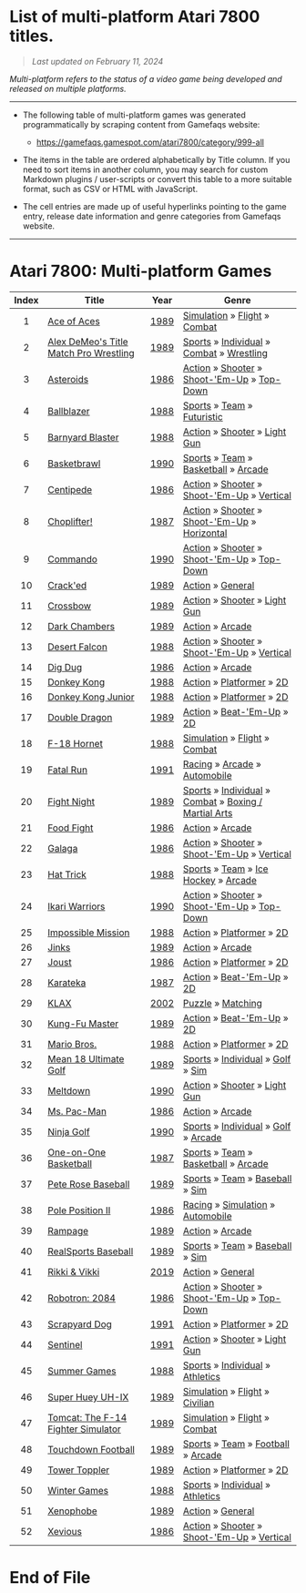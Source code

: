 ﻿# List of multi-platform Atari 7800 titles.

> *Last updated on February 11, 2024*

_Multi-platform refers to the status of a video game being developed and released on multiple platforms._

-----------------------------

 - The following table of multi-platform games was generated programmatically by scraping content from Gamefaqs website: 

    - https://gamefaqs.gamespot.com/atari7800/category/999-all
      
 - The items in the table are ordered alphabetically by Title column. If you need to sort items in another column, you may search for custom Markdown plugins / user-scripts or convert this table to a more suitable format, such as CSV or HTML with JavaScript.

 - The cell entries are made up of useful hyperlinks pointing to the game entry, release date information and genre categories from Gamefaqs website.

-----------------------------
# Atari 7800∶ Multi-platform Games
|Index|Title|Year|Genre|
|:--:|--|--|--|
|1|<a href="https://gamefaqs.gamespot.com/atari7800/585374-ace-of-aces" target="_blank" rel="noopener noreferrer">Ace of Aces</a>|<a href="https://gamefaqs.gamespot.com/atari7800/585374-ace-of-aces/data" target="_blank" rel="noopener noreferrer">1989</a>|<a href="https://gamefaqs.gamespot.com/atari7800/category/46-simulation" target="_blank" rel="noopener noreferrer">Simulation</a> &raquo; <a href="https://gamefaqs.gamespot.com/atari7800/category/68-simulation-flight" target="_blank" rel="noopener noreferrer">Flight</a> &raquo; <a href="https://gamefaqs.gamespot.com/atari7800/category/130-simulation-flight-combat" target="_blank" rel="noopener noreferrer">Combat</a>|
|2|<a href="https://gamefaqs.gamespot.com/atari7800/585433-alex-demeos-title-match-pro-wrestling" target="_blank" rel="noopener noreferrer">Alex DeMeo's Title Match Pro Wrestling</a>|<a href="https://gamefaqs.gamespot.com/atari7800/585433-alex-demeos-title-match-pro-wrestling/data" target="_blank" rel="noopener noreferrer">1989</a>|<a href="https://gamefaqs.gamespot.com/atari7800/category/43-sports" target="_blank" rel="noopener noreferrer">Sports</a> &raquo; <a href="https://gamefaqs.gamespot.com/atari7800/category/92-sports-individual" target="_blank" rel="noopener noreferrer">Individual</a> &raquo; <a href="https://gamefaqs.gamespot.com/atari7800/category/312-sports-individual-combat" target="_blank" rel="noopener noreferrer">Combat</a> &raquo; <a href="https://gamefaqs.gamespot.com/atari7800/category/93-sports-individual-combat-wrestling" target="_blank" rel="noopener noreferrer">Wrestling</a>|
|3|<a href="https://gamefaqs.gamespot.com/atari7800/585376-asteroids" target="_blank" rel="noopener noreferrer">Asteroids</a>|<a href="https://gamefaqs.gamespot.com/atari7800/585376-asteroids/data" target="_blank" rel="noopener noreferrer">1986</a>|<a href="https://gamefaqs.gamespot.com/atari7800/category/54-action" target="_blank" rel="noopener noreferrer">Action</a> &raquo; <a href="https://gamefaqs.gamespot.com/atari7800/category/55-action-shooter" target="_blank" rel="noopener noreferrer">Shooter</a> &raquo; <a href="https://gamefaqs.gamespot.com/atari7800/category/313-action-shooter-shoot-em-up" target="_blank" rel="noopener noreferrer">Shoot-&#039;Em-Up</a> &raquo; <a href="https://gamefaqs.gamespot.com/atari7800/category/272-action-shooter-shoot-em-up-top-down" target="_blank" rel="noopener noreferrer">Top-Down</a>|
|4|<a href="https://gamefaqs.gamespot.com/atari7800/585377-ballblazer" target="_blank" rel="noopener noreferrer">Ballblazer</a>|<a href="https://gamefaqs.gamespot.com/atari7800/585377-ballblazer/data" target="_blank" rel="noopener noreferrer">1988</a>|<a href="https://gamefaqs.gamespot.com/atari7800/category/43-sports" target="_blank" rel="noopener noreferrer">Sports</a> &raquo; <a href="https://gamefaqs.gamespot.com/atari7800/category/91-sports-team" target="_blank" rel="noopener noreferrer">Team</a> &raquo; <a href="https://gamefaqs.gamespot.com/atari7800/category/107-sports-team-futuristic" target="_blank" rel="noopener noreferrer">Futuristic</a>|
|5|<a href="https://gamefaqs.gamespot.com/atari7800/585378-barnyard-blaster" target="_blank" rel="noopener noreferrer">Barnyard Blaster</a>|<a href="https://gamefaqs.gamespot.com/atari7800/585378-barnyard-blaster/data" target="_blank" rel="noopener noreferrer">1988</a>|<a href="https://gamefaqs.gamespot.com/atari7800/category/54-action" target="_blank" rel="noopener noreferrer">Action</a> &raquo; <a href="https://gamefaqs.gamespot.com/atari7800/category/55-action-shooter" target="_blank" rel="noopener noreferrer">Shooter</a> &raquo; <a href="https://gamefaqs.gamespot.com/atari7800/category/239-action-shooter-light-gun" target="_blank" rel="noopener noreferrer">Light Gun</a>|
|6|<a href="https://gamefaqs.gamespot.com/atari7800/585379-basketbrawl" target="_blank" rel="noopener noreferrer">Basketbrawl</a>|<a href="https://gamefaqs.gamespot.com/atari7800/585379-basketbrawl/data" target="_blank" rel="noopener noreferrer">1990</a>|<a href="https://gamefaqs.gamespot.com/atari7800/category/43-sports" target="_blank" rel="noopener noreferrer">Sports</a> &raquo; <a href="https://gamefaqs.gamespot.com/atari7800/category/91-sports-team" target="_blank" rel="noopener noreferrer">Team</a> &raquo; <a href="https://gamefaqs.gamespot.com/atari7800/category/95-sports-team-basketball" target="_blank" rel="noopener noreferrer">Basketball</a> &raquo; <a href="https://gamefaqs.gamespot.com/atari7800/category/202-sports-team-basketball-arcade" target="_blank" rel="noopener noreferrer">Arcade</a>|
|7|<a href="https://gamefaqs.gamespot.com/atari7800/585380-centipede" target="_blank" rel="noopener noreferrer">Centipede</a>|<a href="https://gamefaqs.gamespot.com/atari7800/585380-centipede/data" target="_blank" rel="noopener noreferrer">1986</a>|<a href="https://gamefaqs.gamespot.com/atari7800/category/54-action" target="_blank" rel="noopener noreferrer">Action</a> &raquo; <a href="https://gamefaqs.gamespot.com/atari7800/category/55-action-shooter" target="_blank" rel="noopener noreferrer">Shooter</a> &raquo; <a href="https://gamefaqs.gamespot.com/atari7800/category/313-action-shooter-shoot-em-up" target="_blank" rel="noopener noreferrer">Shoot-&#039;Em-Up</a> &raquo; <a href="https://gamefaqs.gamespot.com/atari7800/category/83-action-shooter-shoot-em-up-vertical" target="_blank" rel="noopener noreferrer">Vertical</a>|
|8|<a href="https://gamefaqs.gamespot.com/atari7800/585381-choplifter" target="_blank" rel="noopener noreferrer">Choplifter!</a>|<a href="https://gamefaqs.gamespot.com/atari7800/585381-choplifter/data" target="_blank" rel="noopener noreferrer">1987</a>|<a href="https://gamefaqs.gamespot.com/atari7800/category/54-action" target="_blank" rel="noopener noreferrer">Action</a> &raquo; <a href="https://gamefaqs.gamespot.com/atari7800/category/55-action-shooter" target="_blank" rel="noopener noreferrer">Shooter</a> &raquo; <a href="https://gamefaqs.gamespot.com/atari7800/category/313-action-shooter-shoot-em-up" target="_blank" rel="noopener noreferrer">Shoot-&#039;Em-Up</a> &raquo; <a href="https://gamefaqs.gamespot.com/atari7800/category/185-action-shooter-shoot-em-up-horizontal" target="_blank" rel="noopener noreferrer">Horizontal</a>|
|9|<a href="https://gamefaqs.gamespot.com/atari7800/585382-commando" target="_blank" rel="noopener noreferrer">Commando</a>|<a href="https://gamefaqs.gamespot.com/atari7800/585382-commando/data" target="_blank" rel="noopener noreferrer">1990</a>|<a href="https://gamefaqs.gamespot.com/atari7800/category/54-action" target="_blank" rel="noopener noreferrer">Action</a> &raquo; <a href="https://gamefaqs.gamespot.com/atari7800/category/55-action-shooter" target="_blank" rel="noopener noreferrer">Shooter</a> &raquo; <a href="https://gamefaqs.gamespot.com/atari7800/category/313-action-shooter-shoot-em-up" target="_blank" rel="noopener noreferrer">Shoot-&#039;Em-Up</a> &raquo; <a href="https://gamefaqs.gamespot.com/atari7800/category/272-action-shooter-shoot-em-up-top-down" target="_blank" rel="noopener noreferrer">Top-Down</a>|
|10|<a href="https://gamefaqs.gamespot.com/atari7800/585383-cracked" target="_blank" rel="noopener noreferrer">Crack'ed</a>|<a href="https://gamefaqs.gamespot.com/atari7800/585383-cracked/data" target="_blank" rel="noopener noreferrer">1989</a>|<a href="https://gamefaqs.gamespot.com/atari7800/category/54-action" target="_blank" rel="noopener noreferrer">Action</a> &raquo; <a href="https://gamefaqs.gamespot.com/atari7800/category/250-action-general" target="_blank" rel="noopener noreferrer">General</a>|
|11|<a href="https://gamefaqs.gamespot.com/atari7800/585384-crossbow" target="_blank" rel="noopener noreferrer">Crossbow</a>|<a href="https://gamefaqs.gamespot.com/atari7800/585384-crossbow/data" target="_blank" rel="noopener noreferrer">1989</a>|<a href="https://gamefaqs.gamespot.com/atari7800/category/54-action" target="_blank" rel="noopener noreferrer">Action</a> &raquo; <a href="https://gamefaqs.gamespot.com/atari7800/category/55-action-shooter" target="_blank" rel="noopener noreferrer">Shooter</a> &raquo; <a href="https://gamefaqs.gamespot.com/atari7800/category/239-action-shooter-light-gun" target="_blank" rel="noopener noreferrer">Light Gun</a>|
|12|<a href="https://gamefaqs.gamespot.com/atari7800/585385-dark-chambers" target="_blank" rel="noopener noreferrer">Dark Chambers</a>|<a href="https://gamefaqs.gamespot.com/atari7800/585385-dark-chambers/data" target="_blank" rel="noopener noreferrer">1989</a>|<a href="https://gamefaqs.gamespot.com/atari7800/category/54-action" target="_blank" rel="noopener noreferrer">Action</a> &raquo; <a href="https://gamefaqs.gamespot.com/atari7800/category/289-action-arcade" target="_blank" rel="noopener noreferrer">Arcade</a>|
|13|<a href="https://gamefaqs.gamespot.com/atari7800/585386-desert-falcon" target="_blank" rel="noopener noreferrer">Desert Falcon</a>|<a href="https://gamefaqs.gamespot.com/atari7800/585386-desert-falcon/data" target="_blank" rel="noopener noreferrer">1988</a>|<a href="https://gamefaqs.gamespot.com/atari7800/category/54-action" target="_blank" rel="noopener noreferrer">Action</a> &raquo; <a href="https://gamefaqs.gamespot.com/atari7800/category/55-action-shooter" target="_blank" rel="noopener noreferrer">Shooter</a> &raquo; <a href="https://gamefaqs.gamespot.com/atari7800/category/313-action-shooter-shoot-em-up" target="_blank" rel="noopener noreferrer">Shoot-&#039;Em-Up</a> &raquo; <a href="https://gamefaqs.gamespot.com/atari7800/category/83-action-shooter-shoot-em-up-vertical" target="_blank" rel="noopener noreferrer">Vertical</a>|
|14|<a href="https://gamefaqs.gamespot.com/atari7800/585388-dig-dug" target="_blank" rel="noopener noreferrer">Dig Dug</a>|<a href="https://gamefaqs.gamespot.com/atari7800/585388-dig-dug/data" target="_blank" rel="noopener noreferrer">1986</a>|<a href="https://gamefaqs.gamespot.com/atari7800/category/54-action" target="_blank" rel="noopener noreferrer">Action</a> &raquo; <a href="https://gamefaqs.gamespot.com/atari7800/category/289-action-arcade" target="_blank" rel="noopener noreferrer">Arcade</a>|
|15|<a href="https://gamefaqs.gamespot.com/atari7800/585389-donkey-kong" target="_blank" rel="noopener noreferrer">Donkey Kong</a>|<a href="https://gamefaqs.gamespot.com/atari7800/585389-donkey-kong/data" target="_blank" rel="noopener noreferrer">1988</a>|<a href="https://gamefaqs.gamespot.com/atari7800/category/54-action" target="_blank" rel="noopener noreferrer">Action</a> &raquo; <a href="https://gamefaqs.gamespot.com/atari7800/category/56-action-platformer" target="_blank" rel="noopener noreferrer">Platformer</a> &raquo; <a href="https://gamefaqs.gamespot.com/atari7800/category/84-action-platformer-2d" target="_blank" rel="noopener noreferrer">2D</a>|
|16|<a href="https://gamefaqs.gamespot.com/atari7800/585390-donkey-kong-junior" target="_blank" rel="noopener noreferrer">Donkey Kong Junior</a>|<a href="https://gamefaqs.gamespot.com/atari7800/585390-donkey-kong-junior/data" target="_blank" rel="noopener noreferrer">1988</a>|<a href="https://gamefaqs.gamespot.com/atari7800/category/54-action" target="_blank" rel="noopener noreferrer">Action</a> &raquo; <a href="https://gamefaqs.gamespot.com/atari7800/category/56-action-platformer" target="_blank" rel="noopener noreferrer">Platformer</a> &raquo; <a href="https://gamefaqs.gamespot.com/atari7800/category/84-action-platformer-2d" target="_blank" rel="noopener noreferrer">2D</a>|
|17|<a href="https://gamefaqs.gamespot.com/atari7800/585391-double-dragon" target="_blank" rel="noopener noreferrer">Double Dragon</a>|<a href="https://gamefaqs.gamespot.com/atari7800/585391-double-dragon/data" target="_blank" rel="noopener noreferrer">1989</a>|<a href="https://gamefaqs.gamespot.com/atari7800/category/54-action" target="_blank" rel="noopener noreferrer">Action</a> &raquo; <a href="https://gamefaqs.gamespot.com/atari7800/category/318-action-beat-em-up" target="_blank" rel="noopener noreferrer">Beat-&#039;Em-Up</a> &raquo; <a href="https://gamefaqs.gamespot.com/atari7800/category/160-action-beat-em-up-2d" target="_blank" rel="noopener noreferrer">2D</a>|
|18|<a href="https://gamefaqs.gamespot.com/atari7800/585394-f-18-hornet" target="_blank" rel="noopener noreferrer">F-18 Hornet</a>|<a href="https://gamefaqs.gamespot.com/atari7800/585394-f-18-hornet/data" target="_blank" rel="noopener noreferrer">1988</a>|<a href="https://gamefaqs.gamespot.com/atari7800/category/46-simulation" target="_blank" rel="noopener noreferrer">Simulation</a> &raquo; <a href="https://gamefaqs.gamespot.com/atari7800/category/68-simulation-flight" target="_blank" rel="noopener noreferrer">Flight</a> &raquo; <a href="https://gamefaqs.gamespot.com/atari7800/category/130-simulation-flight-combat" target="_blank" rel="noopener noreferrer">Combat</a>|
|19|<a href="https://gamefaqs.gamespot.com/atari7800/585395-fatal-run" target="_blank" rel="noopener noreferrer">Fatal Run</a>|<a href="https://gamefaqs.gamespot.com/atari7800/585395-fatal-run/data" target="_blank" rel="noopener noreferrer">1991</a>|<a href="https://gamefaqs.gamespot.com/atari7800/category/47-racing" target="_blank" rel="noopener noreferrer">Racing</a> &raquo; <a href="https://gamefaqs.gamespot.com/atari7800/category/314-racing-arcade" target="_blank" rel="noopener noreferrer">Arcade</a> &raquo; <a href="https://gamefaqs.gamespot.com/atari7800/category/232-racing-arcade-automobile" target="_blank" rel="noopener noreferrer">Automobile</a>|
|20|<a href="https://gamefaqs.gamespot.com/atari7800/585396-fight-night" target="_blank" rel="noopener noreferrer">Fight Night</a>|<a href="https://gamefaqs.gamespot.com/atari7800/585396-fight-night/data" target="_blank" rel="noopener noreferrer">1989</a>|<a href="https://gamefaqs.gamespot.com/atari7800/category/43-sports" target="_blank" rel="noopener noreferrer">Sports</a> &raquo; <a href="https://gamefaqs.gamespot.com/atari7800/category/92-sports-individual" target="_blank" rel="noopener noreferrer">Individual</a> &raquo; <a href="https://gamefaqs.gamespot.com/atari7800/category/312-sports-individual-combat" target="_blank" rel="noopener noreferrer">Combat</a> &raquo; <a href="https://gamefaqs.gamespot.com/atari7800/category/104-sports-individual-combat-boxing-martial-arts" target="_blank" rel="noopener noreferrer">Boxing / Martial Arts</a>|
|21|<a href="https://gamefaqs.gamespot.com/atari7800/585397-food-fight" target="_blank" rel="noopener noreferrer">Food Fight</a>|<a href="https://gamefaqs.gamespot.com/atari7800/585397-food-fight/data" target="_blank" rel="noopener noreferrer">1986</a>|<a href="https://gamefaqs.gamespot.com/atari7800/category/54-action" target="_blank" rel="noopener noreferrer">Action</a> &raquo; <a href="https://gamefaqs.gamespot.com/atari7800/category/289-action-arcade" target="_blank" rel="noopener noreferrer">Arcade</a>|
|22|<a href="https://gamefaqs.gamespot.com/atari7800/585398-galaga" target="_blank" rel="noopener noreferrer">Galaga</a>|<a href="https://gamefaqs.gamespot.com/atari7800/585398-galaga/data" target="_blank" rel="noopener noreferrer">1986</a>|<a href="https://gamefaqs.gamespot.com/atari7800/category/54-action" target="_blank" rel="noopener noreferrer">Action</a> &raquo; <a href="https://gamefaqs.gamespot.com/atari7800/category/55-action-shooter" target="_blank" rel="noopener noreferrer">Shooter</a> &raquo; <a href="https://gamefaqs.gamespot.com/atari7800/category/313-action-shooter-shoot-em-up" target="_blank" rel="noopener noreferrer">Shoot-&#039;Em-Up</a> &raquo; <a href="https://gamefaqs.gamespot.com/atari7800/category/83-action-shooter-shoot-em-up-vertical" target="_blank" rel="noopener noreferrer">Vertical</a>|
|23|<a href="https://gamefaqs.gamespot.com/atari7800/585399-hat-trick" target="_blank" rel="noopener noreferrer">Hat Trick</a>|<a href="https://gamefaqs.gamespot.com/atari7800/585399-hat-trick/data" target="_blank" rel="noopener noreferrer">1988</a>|<a href="https://gamefaqs.gamespot.com/atari7800/category/43-sports" target="_blank" rel="noopener noreferrer">Sports</a> &raquo; <a href="https://gamefaqs.gamespot.com/atari7800/category/91-sports-team" target="_blank" rel="noopener noreferrer">Team</a> &raquo; <a href="https://gamefaqs.gamespot.com/atari7800/category/99-sports-team-ice-hockey" target="_blank" rel="noopener noreferrer">Ice Hockey</a> &raquo; <a href="https://gamefaqs.gamespot.com/atari7800/category/208-sports-team-ice-hockey-arcade" target="_blank" rel="noopener noreferrer">Arcade</a>|
|24|<a href="https://gamefaqs.gamespot.com/atari7800/585400-ikari-warriors" target="_blank" rel="noopener noreferrer">Ikari Warriors</a>|<a href="https://gamefaqs.gamespot.com/atari7800/585400-ikari-warriors/data" target="_blank" rel="noopener noreferrer">1990</a>|<a href="https://gamefaqs.gamespot.com/atari7800/category/54-action" target="_blank" rel="noopener noreferrer">Action</a> &raquo; <a href="https://gamefaqs.gamespot.com/atari7800/category/55-action-shooter" target="_blank" rel="noopener noreferrer">Shooter</a> &raquo; <a href="https://gamefaqs.gamespot.com/atari7800/category/313-action-shooter-shoot-em-up" target="_blank" rel="noopener noreferrer">Shoot-&#039;Em-Up</a> &raquo; <a href="https://gamefaqs.gamespot.com/atari7800/category/272-action-shooter-shoot-em-up-top-down" target="_blank" rel="noopener noreferrer">Top-Down</a>|
|25|<a href="https://gamefaqs.gamespot.com/atari7800/585401-impossible-mission" target="_blank" rel="noopener noreferrer">Impossible Mission</a>|<a href="https://gamefaqs.gamespot.com/atari7800/585401-impossible-mission/data" target="_blank" rel="noopener noreferrer">1988</a>|<a href="https://gamefaqs.gamespot.com/atari7800/category/54-action" target="_blank" rel="noopener noreferrer">Action</a> &raquo; <a href="https://gamefaqs.gamespot.com/atari7800/category/56-action-platformer" target="_blank" rel="noopener noreferrer">Platformer</a> &raquo; <a href="https://gamefaqs.gamespot.com/atari7800/category/84-action-platformer-2d" target="_blank" rel="noopener noreferrer">2D</a>|
|26|<a href="https://gamefaqs.gamespot.com/atari7800/585402-jinks" target="_blank" rel="noopener noreferrer">Jinks</a>|<a href="https://gamefaqs.gamespot.com/atari7800/585402-jinks/data" target="_blank" rel="noopener noreferrer">1989</a>|<a href="https://gamefaqs.gamespot.com/atari7800/category/54-action" target="_blank" rel="noopener noreferrer">Action</a> &raquo; <a href="https://gamefaqs.gamespot.com/atari7800/category/289-action-arcade" target="_blank" rel="noopener noreferrer">Arcade</a>|
|27|<a href="https://gamefaqs.gamespot.com/atari7800/585403-joust" target="_blank" rel="noopener noreferrer">Joust</a>|<a href="https://gamefaqs.gamespot.com/atari7800/585403-joust/data" target="_blank" rel="noopener noreferrer">1986</a>|<a href="https://gamefaqs.gamespot.com/atari7800/category/54-action" target="_blank" rel="noopener noreferrer">Action</a> &raquo; <a href="https://gamefaqs.gamespot.com/atari7800/category/56-action-platformer" target="_blank" rel="noopener noreferrer">Platformer</a> &raquo; <a href="https://gamefaqs.gamespot.com/atari7800/category/84-action-platformer-2d" target="_blank" rel="noopener noreferrer">2D</a>|
|28|<a href="https://gamefaqs.gamespot.com/atari7800/585404-karateka" target="_blank" rel="noopener noreferrer">Karateka</a>|<a href="https://gamefaqs.gamespot.com/atari7800/585404-karateka/data" target="_blank" rel="noopener noreferrer">1987</a>|<a href="https://gamefaqs.gamespot.com/atari7800/category/54-action" target="_blank" rel="noopener noreferrer">Action</a> &raquo; <a href="https://gamefaqs.gamespot.com/atari7800/category/318-action-beat-em-up" target="_blank" rel="noopener noreferrer">Beat-&#039;Em-Up</a> &raquo; <a href="https://gamefaqs.gamespot.com/atari7800/category/160-action-beat-em-up-2d" target="_blank" rel="noopener noreferrer">2D</a>|
|29|<a href="https://gamefaqs.gamespot.com/atari7800/585405-klax" target="_blank" rel="noopener noreferrer">KLAX</a>|<a href="https://gamefaqs.gamespot.com/atari7800/585405-klax/data" target="_blank" rel="noopener noreferrer">2002</a>|<a href="https://gamefaqs.gamespot.com/atari7800/category/173-puzzle" target="_blank" rel="noopener noreferrer">Puzzle</a> &raquo; <a href="https://gamefaqs.gamespot.com/atari7800/category/283-puzzle-matching" target="_blank" rel="noopener noreferrer">Matching</a>|
|30|<a href="https://gamefaqs.gamespot.com/atari7800/585406-kung-fu-master" target="_blank" rel="noopener noreferrer">Kung-Fu Master</a>|<a href="https://gamefaqs.gamespot.com/atari7800/585406-kung-fu-master/data" target="_blank" rel="noopener noreferrer">1989</a>|<a href="https://gamefaqs.gamespot.com/atari7800/category/54-action" target="_blank" rel="noopener noreferrer">Action</a> &raquo; <a href="https://gamefaqs.gamespot.com/atari7800/category/318-action-beat-em-up" target="_blank" rel="noopener noreferrer">Beat-&#039;Em-Up</a> &raquo; <a href="https://gamefaqs.gamespot.com/atari7800/category/160-action-beat-em-up-2d" target="_blank" rel="noopener noreferrer">2D</a>|
|31|<a href="https://gamefaqs.gamespot.com/atari7800/585408-mario-bros" target="_blank" rel="noopener noreferrer">Mario Bros.</a>|<a href="https://gamefaqs.gamespot.com/atari7800/585408-mario-bros/data" target="_blank" rel="noopener noreferrer">1988</a>|<a href="https://gamefaqs.gamespot.com/atari7800/category/54-action" target="_blank" rel="noopener noreferrer">Action</a> &raquo; <a href="https://gamefaqs.gamespot.com/atari7800/category/56-action-platformer" target="_blank" rel="noopener noreferrer">Platformer</a> &raquo; <a href="https://gamefaqs.gamespot.com/atari7800/category/84-action-platformer-2d" target="_blank" rel="noopener noreferrer">2D</a>|
|32|<a href="https://gamefaqs.gamespot.com/atari7800/585410-mean-18-ultimate-golf" target="_blank" rel="noopener noreferrer">Mean 18 Ultimate Golf</a>|<a href="https://gamefaqs.gamespot.com/atari7800/585410-mean-18-ultimate-golf/data" target="_blank" rel="noopener noreferrer">1989</a>|<a href="https://gamefaqs.gamespot.com/atari7800/category/43-sports" target="_blank" rel="noopener noreferrer">Sports</a> &raquo; <a href="https://gamefaqs.gamespot.com/atari7800/category/92-sports-individual" target="_blank" rel="noopener noreferrer">Individual</a> &raquo; <a href="https://gamefaqs.gamespot.com/atari7800/category/98-sports-individual-golf" target="_blank" rel="noopener noreferrer">Golf</a> &raquo; <a href="https://gamefaqs.gamespot.com/atari7800/category/207-sports-individual-golf-sim" target="_blank" rel="noopener noreferrer">Sim</a>|
|33|<a href="https://gamefaqs.gamespot.com/atari7800/585411-meltdown" target="_blank" rel="noopener noreferrer">Meltdown</a>|<a href="https://gamefaqs.gamespot.com/atari7800/585411-meltdown/data" target="_blank" rel="noopener noreferrer">1990</a>|<a href="https://gamefaqs.gamespot.com/atari7800/category/54-action" target="_blank" rel="noopener noreferrer">Action</a> &raquo; <a href="https://gamefaqs.gamespot.com/atari7800/category/55-action-shooter" target="_blank" rel="noopener noreferrer">Shooter</a> &raquo; <a href="https://gamefaqs.gamespot.com/atari7800/category/239-action-shooter-light-gun" target="_blank" rel="noopener noreferrer">Light Gun</a>|
|34|<a href="https://gamefaqs.gamespot.com/atari7800/585414-ms-pac-man" target="_blank" rel="noopener noreferrer">Ms. Pac-Man</a>|<a href="https://gamefaqs.gamespot.com/atari7800/585414-ms-pac-man/data" target="_blank" rel="noopener noreferrer">1986</a>|<a href="https://gamefaqs.gamespot.com/atari7800/category/54-action" target="_blank" rel="noopener noreferrer">Action</a> &raquo; <a href="https://gamefaqs.gamespot.com/atari7800/category/289-action-arcade" target="_blank" rel="noopener noreferrer">Arcade</a>|
|35|<a href="https://gamefaqs.gamespot.com/atari7800/585416-ninja-golf" target="_blank" rel="noopener noreferrer">Ninja Golf</a>|<a href="https://gamefaqs.gamespot.com/atari7800/585416-ninja-golf/data" target="_blank" rel="noopener noreferrer">1990</a>|<a href="https://gamefaqs.gamespot.com/atari7800/category/43-sports" target="_blank" rel="noopener noreferrer">Sports</a> &raquo; <a href="https://gamefaqs.gamespot.com/atari7800/category/92-sports-individual" target="_blank" rel="noopener noreferrer">Individual</a> &raquo; <a href="https://gamefaqs.gamespot.com/atari7800/category/98-sports-individual-golf" target="_blank" rel="noopener noreferrer">Golf</a> &raquo; <a href="https://gamefaqs.gamespot.com/atari7800/category/206-sports-individual-golf-arcade" target="_blank" rel="noopener noreferrer">Arcade</a>|
|36|<a href="https://gamefaqs.gamespot.com/atari7800/585417-one-on-one-basketball" target="_blank" rel="noopener noreferrer">One-on-One Basketball</a>|<a href="https://gamefaqs.gamespot.com/atari7800/585417-one-on-one-basketball/data" target="_blank" rel="noopener noreferrer">1987</a>|<a href="https://gamefaqs.gamespot.com/atari7800/category/43-sports" target="_blank" rel="noopener noreferrer">Sports</a> &raquo; <a href="https://gamefaqs.gamespot.com/atari7800/category/91-sports-team" target="_blank" rel="noopener noreferrer">Team</a> &raquo; <a href="https://gamefaqs.gamespot.com/atari7800/category/95-sports-team-basketball" target="_blank" rel="noopener noreferrer">Basketball</a> &raquo; <a href="https://gamefaqs.gamespot.com/atari7800/category/202-sports-team-basketball-arcade" target="_blank" rel="noopener noreferrer">Arcade</a>|
|37|<a href="https://gamefaqs.gamespot.com/atari7800/585418-pete-rose-baseball" target="_blank" rel="noopener noreferrer">Pete Rose Baseball</a>|<a href="https://gamefaqs.gamespot.com/atari7800/585418-pete-rose-baseball/data" target="_blank" rel="noopener noreferrer">1989</a>|<a href="https://gamefaqs.gamespot.com/atari7800/category/43-sports" target="_blank" rel="noopener noreferrer">Sports</a> &raquo; <a href="https://gamefaqs.gamespot.com/atari7800/category/91-sports-team" target="_blank" rel="noopener noreferrer">Team</a> &raquo; <a href="https://gamefaqs.gamespot.com/atari7800/category/94-sports-team-baseball" target="_blank" rel="noopener noreferrer">Baseball</a> &raquo; <a href="https://gamefaqs.gamespot.com/atari7800/category/201-sports-team-baseball-sim" target="_blank" rel="noopener noreferrer">Sim</a>|
|38|<a href="https://gamefaqs.gamespot.com/atari7800/585420-pole-position-ii" target="_blank" rel="noopener noreferrer">Pole Position II</a>|<a href="https://gamefaqs.gamespot.com/atari7800/585420-pole-position-ii/data" target="_blank" rel="noopener noreferrer">1986</a>|<a href="https://gamefaqs.gamespot.com/atari7800/category/47-racing" target="_blank" rel="noopener noreferrer">Racing</a> &raquo; <a href="https://gamefaqs.gamespot.com/atari7800/category/315-racing-simulation" target="_blank" rel="noopener noreferrer">Simulation</a> &raquo; <a href="https://gamefaqs.gamespot.com/atari7800/category/138-racing-simulation-automobile" target="_blank" rel="noopener noreferrer">Automobile</a>|
|39|<a href="https://gamefaqs.gamespot.com/atari7800/585422-rampage" target="_blank" rel="noopener noreferrer">Rampage</a>|<a href="https://gamefaqs.gamespot.com/atari7800/585422-rampage/data" target="_blank" rel="noopener noreferrer">1989</a>|<a href="https://gamefaqs.gamespot.com/atari7800/category/54-action" target="_blank" rel="noopener noreferrer">Action</a> &raquo; <a href="https://gamefaqs.gamespot.com/atari7800/category/289-action-arcade" target="_blank" rel="noopener noreferrer">Arcade</a>|
|40|<a href="https://gamefaqs.gamespot.com/atari7800/585423-realsports-baseball" target="_blank" rel="noopener noreferrer">RealSports Baseball</a>|<a href="https://gamefaqs.gamespot.com/atari7800/585423-realsports-baseball/data" target="_blank" rel="noopener noreferrer">1989</a>|<a href="https://gamefaqs.gamespot.com/atari7800/category/43-sports" target="_blank" rel="noopener noreferrer">Sports</a> &raquo; <a href="https://gamefaqs.gamespot.com/atari7800/category/91-sports-team" target="_blank" rel="noopener noreferrer">Team</a> &raquo; <a href="https://gamefaqs.gamespot.com/atari7800/category/94-sports-team-baseball" target="_blank" rel="noopener noreferrer">Baseball</a> &raquo; <a href="https://gamefaqs.gamespot.com/atari7800/category/201-sports-team-baseball-sim" target="_blank" rel="noopener noreferrer">Sim</a>|
|41|<a href="https://gamefaqs.gamespot.com/atari7800/288736-rikki-and-vikki" target="_blank" rel="noopener noreferrer">Rikki & Vikki</a>|<a href="https://gamefaqs.gamespot.com/atari7800/288736-rikki-and-vikki/data" target="_blank" rel="noopener noreferrer">2019</a>|<a href="https://gamefaqs.gamespot.com/atari7800/category/54-action" target="_blank" rel="noopener noreferrer">Action</a> &raquo; <a href="https://gamefaqs.gamespot.com/atari7800/category/250-action-general" target="_blank" rel="noopener noreferrer">General</a>|
|42|<a href="https://gamefaqs.gamespot.com/atari7800/585425-robotron-2084" target="_blank" rel="noopener noreferrer">Robotron: 2084</a>|<a href="https://gamefaqs.gamespot.com/atari7800/585425-robotron-2084/data" target="_blank" rel="noopener noreferrer">1986</a>|<a href="https://gamefaqs.gamespot.com/atari7800/category/54-action" target="_blank" rel="noopener noreferrer">Action</a> &raquo; <a href="https://gamefaqs.gamespot.com/atari7800/category/55-action-shooter" target="_blank" rel="noopener noreferrer">Shooter</a> &raquo; <a href="https://gamefaqs.gamespot.com/atari7800/category/313-action-shooter-shoot-em-up" target="_blank" rel="noopener noreferrer">Shoot-&#039;Em-Up</a> &raquo; <a href="https://gamefaqs.gamespot.com/atari7800/category/272-action-shooter-shoot-em-up-top-down" target="_blank" rel="noopener noreferrer">Top-Down</a>|
|43|<a href="https://gamefaqs.gamespot.com/atari7800/585427-scrapyard-dog" target="_blank" rel="noopener noreferrer">Scrapyard Dog</a>|<a href="https://gamefaqs.gamespot.com/atari7800/585427-scrapyard-dog/data" target="_blank" rel="noopener noreferrer">1991</a>|<a href="https://gamefaqs.gamespot.com/atari7800/category/54-action" target="_blank" rel="noopener noreferrer">Action</a> &raquo; <a href="https://gamefaqs.gamespot.com/atari7800/category/56-action-platformer" target="_blank" rel="noopener noreferrer">Platformer</a> &raquo; <a href="https://gamefaqs.gamespot.com/atari7800/category/84-action-platformer-2d" target="_blank" rel="noopener noreferrer">2D</a>|
|44|<a href="https://gamefaqs.gamespot.com/atari7800/585428-sentinel" target="_blank" rel="noopener noreferrer">Sentinel</a>|<a href="https://gamefaqs.gamespot.com/atari7800/585428-sentinel/data" target="_blank" rel="noopener noreferrer">1991</a>|<a href="https://gamefaqs.gamespot.com/atari7800/category/54-action" target="_blank" rel="noopener noreferrer">Action</a> &raquo; <a href="https://gamefaqs.gamespot.com/atari7800/category/55-action-shooter" target="_blank" rel="noopener noreferrer">Shooter</a> &raquo; <a href="https://gamefaqs.gamespot.com/atari7800/category/239-action-shooter-light-gun" target="_blank" rel="noopener noreferrer">Light Gun</a>|
|45|<a href="https://gamefaqs.gamespot.com/atari7800/585429-summer-games" target="_blank" rel="noopener noreferrer">Summer Games</a>|<a href="https://gamefaqs.gamespot.com/atari7800/585429-summer-games/data" target="_blank" rel="noopener noreferrer">1988</a>|<a href="https://gamefaqs.gamespot.com/atari7800/category/43-sports" target="_blank" rel="noopener noreferrer">Sports</a> &raquo; <a href="https://gamefaqs.gamespot.com/atari7800/category/92-sports-individual" target="_blank" rel="noopener noreferrer">Individual</a> &raquo; <a href="https://gamefaqs.gamespot.com/atari7800/category/231-sports-individual-athletics" target="_blank" rel="noopener noreferrer">Athletics</a>|
|46|<a href="https://gamefaqs.gamespot.com/atari7800/585430-super-huey-uh-ix" target="_blank" rel="noopener noreferrer">Super Huey UH-IX</a>|<a href="https://gamefaqs.gamespot.com/atari7800/585430-super-huey-uh-ix/data" target="_blank" rel="noopener noreferrer">1989</a>|<a href="https://gamefaqs.gamespot.com/atari7800/category/46-simulation" target="_blank" rel="noopener noreferrer">Simulation</a> &raquo; <a href="https://gamefaqs.gamespot.com/atari7800/category/68-simulation-flight" target="_blank" rel="noopener noreferrer">Flight</a> &raquo; <a href="https://gamefaqs.gamespot.com/atari7800/category/157-simulation-flight-civilian" target="_blank" rel="noopener noreferrer">Civilian</a>|
|47|<a href="https://gamefaqs.gamespot.com/atari7800/585434-tomcat-the-f-14-fighter-simulator" target="_blank" rel="noopener noreferrer">Tomcat: The F-14 Fighter Simulator</a>|<a href="https://gamefaqs.gamespot.com/atari7800/585434-tomcat-the-f-14-fighter-simulator/data" target="_blank" rel="noopener noreferrer">1989</a>|<a href="https://gamefaqs.gamespot.com/atari7800/category/46-simulation" target="_blank" rel="noopener noreferrer">Simulation</a> &raquo; <a href="https://gamefaqs.gamespot.com/atari7800/category/68-simulation-flight" target="_blank" rel="noopener noreferrer">Flight</a> &raquo; <a href="https://gamefaqs.gamespot.com/atari7800/category/130-simulation-flight-combat" target="_blank" rel="noopener noreferrer">Combat</a>|
|48|<a href="https://gamefaqs.gamespot.com/atari7800/585435-touchdown-football" target="_blank" rel="noopener noreferrer">Touchdown Football</a>|<a href="https://gamefaqs.gamespot.com/atari7800/585435-touchdown-football/data" target="_blank" rel="noopener noreferrer">1989</a>|<a href="https://gamefaqs.gamespot.com/atari7800/category/43-sports" target="_blank" rel="noopener noreferrer">Sports</a> &raquo; <a href="https://gamefaqs.gamespot.com/atari7800/category/91-sports-team" target="_blank" rel="noopener noreferrer">Team</a> &raquo; <a href="https://gamefaqs.gamespot.com/atari7800/category/97-sports-team-football" target="_blank" rel="noopener noreferrer">Football</a> &raquo; <a href="https://gamefaqs.gamespot.com/atari7800/category/204-sports-team-football-arcade" target="_blank" rel="noopener noreferrer">Arcade</a>|
|49|<a href="https://gamefaqs.gamespot.com/atari7800/585436-tower-toppler" target="_blank" rel="noopener noreferrer">Tower Toppler</a>|<a href="https://gamefaqs.gamespot.com/atari7800/585436-tower-toppler/data" target="_blank" rel="noopener noreferrer">1989</a>|<a href="https://gamefaqs.gamespot.com/atari7800/category/54-action" target="_blank" rel="noopener noreferrer">Action</a> &raquo; <a href="https://gamefaqs.gamespot.com/atari7800/category/56-action-platformer" target="_blank" rel="noopener noreferrer">Platformer</a> &raquo; <a href="https://gamefaqs.gamespot.com/atari7800/category/84-action-platformer-2d" target="_blank" rel="noopener noreferrer">2D</a>|
|50|<a href="https://gamefaqs.gamespot.com/atari7800/585439-winter-games" target="_blank" rel="noopener noreferrer">Winter Games</a>|<a href="https://gamefaqs.gamespot.com/atari7800/585439-winter-games/data" target="_blank" rel="noopener noreferrer">1988</a>|<a href="https://gamefaqs.gamespot.com/atari7800/category/43-sports" target="_blank" rel="noopener noreferrer">Sports</a> &raquo; <a href="https://gamefaqs.gamespot.com/atari7800/category/92-sports-individual" target="_blank" rel="noopener noreferrer">Individual</a> &raquo; <a href="https://gamefaqs.gamespot.com/atari7800/category/231-sports-individual-athletics" target="_blank" rel="noopener noreferrer">Athletics</a>|
|51|<a href="https://gamefaqs.gamespot.com/atari7800/585440-xenophobe" target="_blank" rel="noopener noreferrer">Xenophobe</a>|<a href="https://gamefaqs.gamespot.com/atari7800/585440-xenophobe/data" target="_blank" rel="noopener noreferrer">1989</a>|<a href="https://gamefaqs.gamespot.com/atari7800/category/54-action" target="_blank" rel="noopener noreferrer">Action</a> &raquo; <a href="https://gamefaqs.gamespot.com/atari7800/category/250-action-general" target="_blank" rel="noopener noreferrer">General</a>|
|52|<a href="https://gamefaqs.gamespot.com/atari7800/585441-xevious" target="_blank" rel="noopener noreferrer">Xevious</a>|<a href="https://gamefaqs.gamespot.com/atari7800/585441-xevious/data" target="_blank" rel="noopener noreferrer">1986</a>|<a href="https://gamefaqs.gamespot.com/atari7800/category/54-action" target="_blank" rel="noopener noreferrer">Action</a> &raquo; <a href="https://gamefaqs.gamespot.com/atari7800/category/55-action-shooter" target="_blank" rel="noopener noreferrer">Shooter</a> &raquo; <a href="https://gamefaqs.gamespot.com/atari7800/category/313-action-shooter-shoot-em-up" target="_blank" rel="noopener noreferrer">Shoot-&#039;Em-Up</a> &raquo; <a href="https://gamefaqs.gamespot.com/atari7800/category/83-action-shooter-shoot-em-up-vertical" target="_blank" rel="noopener noreferrer">Vertical</a>|

# End of File